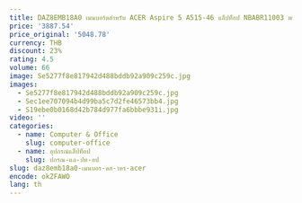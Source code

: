 ```yaml
---
title: DAZ8EMB18A0 เมนบอร์ดสําหรับ ACER Aspire 5 A515-46 แล็ปท็อป NBABR11003 พร้อม CPU R3 R5 R7 RAM 4G 8G 100% ทดสอบ
price: '3887.54'
price_original: '5048.78'
currency: THB
discount: 23%
rating: 4.5
volume: 66
image: Se5277f8e817942d488bddb92a909c259c.jpg
images:
  - Se5277f8e817942d488bddb92a909c259c.jpg
  - Sec1ee707094b4d99ba5c7d2fe46573bb4.jpg
  - S19ebe0b0168d42b784d977fa6bbbe931i.jpg
video: ''
categories:
  - name: Computer & Office
    slug: computer-office
  - name: อุปกรณ์แล็ปท็อป
    slug: ปกรณ-แล-ปท-อป
slug: daz8emb18a0-เมนบอร-ดส-าหร-acer
encode: okZFAWO
lang: th
---
```

  